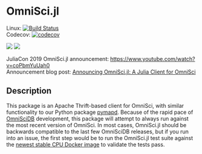 # OmniSci.jl

Linux: [![Build Status](https://travis-ci.org/omnisci/OmniSci.jl.svg?branch=master)](https://travis-ci.org/omnisci/OmniSci.jl) <br>
Codecov: [![codecov](https://codecov.io/gh/omnisci/OmniSci.jl/branch/master/graph/badge.svg)](https://codecov.io/gh/omnisci/OmniSci.jl) <br>

[![](https://img.shields.io/badge/docs-stable-blue.svg)](https://omnisci.github.io/OmniSci.jl/stable/)
[![](https://img.shields.io/badge/docs-latest-blue.svg)](https://omnisci.github.io/OmniSci.jl/latest/)


JuliaCon 2019 OmniSci.jl announcement: https://www.youtube.com/watch?v=coPbmYuUah0 <br>
Announcement blog post: [Announcing OmniSci.jl: A Julia Client for OmniSci](https://www.omnisci.com/blog/announcing-omnisci.jl-a-julia-client-for-omnisci)

## Description
This package is an Apache Thrift-based client for OmniSci, with similar functionality to our Python package [pymapd](https://pymapd.readthedocs.io/en/latest/). Because of the rapid pace of [OmniSciDB](https://github.com/omnisci/omniscidb) development, this package will attempt to always run against the most recent version of OmniSci. In most cases, OmniSci.jl should be backwards compatible to the last few OmniSciDB releases, but if you run into an issue, the first step would be to run the OmniSci.jl test suite against the [newest stable CPU Docker image](https://hub.docker.com/r/omnisci/core-os-cpu) to validate the tests pass.
